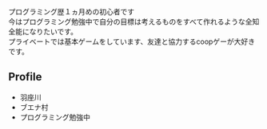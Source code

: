 プログラミング歴１ヵ月めの初心者です  
今はプログラミング勉強中で自分の目標は考えるものをすべて作れるような全知全能になりたいです。  
プライベートでは基本ゲームをしています、友達と協力するcoopゲーが大好きです。

## Profile
- 羽座川
- ブエナ村
- プログラミング勉強中
